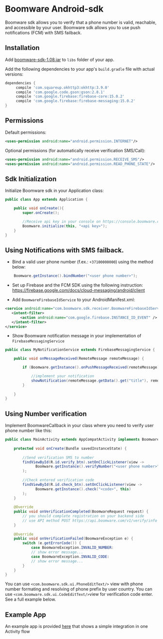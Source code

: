 
# Boomware Android-sdk
Boomware sdk allows you to verify that a phone number is valid, reachable, and accessible by your user.
Boomware sdk allows you to use push notifications (FCM) with SMS failback. 

## Installation

Add  [boomware-sdk-1.08.jar](sample/libs/boomware-sdk-1.08.jar) to `libs` folder of your app.

Add the following dependencies to your app's `build.gradle` file with actual versions:
```groovy
dependencies {
     compile 'com.squareup.okhttp3:okhttp:3.9.0'
     compile 'com.google.code.gson:gson:2.8.1'       
     compile 'com.google.firebase:firebase-core:15.0.2' 
     compile 'com.google.firebase:firebase-messaging:15.0.2'
}
```

## Permissions

Default permissions:
```xml
<uses-permission android:name="android.permission.INTERNET"/>
```  

Optional permissions (for automatically receive verification SMS/Call): 

```xml
<uses-permission android:name="android.permission.RECEIVE_SMS"/>
<uses-permission android:name="android.permission.READ_PHONE_STATE"/>

```

## Sdk Initialization

Initialize Boomware sdk in your Application class:

```java
public class App extends Application {

    public void onCreate(){
        super.onCreate();

        //Receive api key in your console on https://console.boomware.com)
        Boomware.initialize(this, "<api key>");
    }
}
```

## Using Notifications with SMS failback.

- Bind a valid user phone number (f.ex.: `+37100000000`) using the method below:

```java
    Boomware.getInstance().bindNumber("<user phone number>");
```

- Set up Firebase and the FCM SDK using the following instruction:
https://firebase.google.com/docs/cloud-messaging/android/client

- Add `BoomwareFirebaseIdService` to your AndroidManifest.xml:

```xml
<service android:name="com.boomware.sdk.receiver.BoomwareFirebaseIdService">
   <intent-filter>
       <action android:name="com.google.firebase.INSTANCE_ID_EVENT" />
   </intent-filter>
</service>
```

- Show Boomware notification message in your implementation of `FirebaseMessagingService`

```java
public class MyNotificationService extends FirebaseMessagingService {

    public void onMessageReceived(RemoteMessage remoteMessage) {

        if (Boomware.getInstance().onPushMessageReceived(remoteMessage)) {

            //implement your notification
            showNotification(remoteMessage.getData().get("title"), remoteMessage.getData().get("body"));
        }
        
    }
}
```
        
        
## Using Number verification

Implement BoomwareCallback in your class where you need to verify user phone number like this:

```java
public class MainActivity extends AppCompatActivity implements BoomwareCallback {
    
    protected void onCreate(Bundle savedInstanceState) {
               
        //Send verification SMS to number
        findViewById(R.id.verify_btn).setOnClickListener(view ->
              Boomware.getInstance().verifyNumber("<user phone number>", Boomware.Method.sms, this)
        );
        
        //Check entered verification code
        findViewById(R.id.check_btn).setOnClickListener(view ->
              Boomware.getInstance().check("<code>", this)
        );
    }
    
    @Override 
    public void onVerificationCompleted(BoomwareRequest request) {
        // you should complete registration on your backend side
        // use API method POST https://api.boomware.com/v1/verify/info       
    }
    
    @Override 
    public void onVerificationFailed(BoomwareException e) {
        switch (e.getErrorCode()) {
            case BoomwareException.INVALID_NUMBER:
            // show error message...
            case BoomwareException.INVALID_CODE:
            // show error message...           
        }
    }
}
```  

You can use `<com.boomware.sdk.ui.PhoneEditText/>` view with phone number formating and resolving of phone prefix by user country.
You can use `<com.boomware.sdk.ui.CodeEditText/>`view for verification code enter.
See a full example below. 

## Example App
An example app is provided [here](sample) that shows a simple integration in one Activity flow

